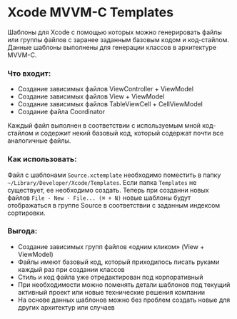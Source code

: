 # Xcode MVVM-C Templates

Шаблоны для Xcode с помощью которых можно генерировать файлы или группы файлов с заранее заданным базовым кодом и код-стайлом. Данные шаблоны выполнены для генерации классов в архитектуре MVVM-C.

### Что входит:

- Создание зависимых файлов ViewController + ViewModel
- Создание зависимых файлов View + ViewModel
- Создание зависимых файлов TableViewCell + CellViewModel
- Создание файла Coordinator

Каждый файл выполнен в соответствии с используемым мной код-стайлом и содержит некий базовый код, который содержат почти все аналогичные файлы.

### Как использовать:

Файл с шаблонами `Source.xctemplate` необходимо поместить в папку `~/Library/Developer/Xcode/Templates`. Если папка `Templates` не существует, ее необходимо создать.
Теперь при созданни новых файлов `File - New - File... (⌘ + N)` новые шаблоны будут отображаться в группе Source в соответствии с заданным индексом сортировки.

### Выгода:

- Создание зависимых групп файлов «одним кликом» (View + ViewModel)
- Файлы имеют базовый код, который приходилось писать руками каждый раз при создании классов
- Стиль и код файла уже отредактирован под корпоративный
- При необходимости можно поменять детали шаблонов под текущий активный проект или новые технические решения компании
- На основе данных шаблонов можно без проблем создать новые для других архитектур или случаев
